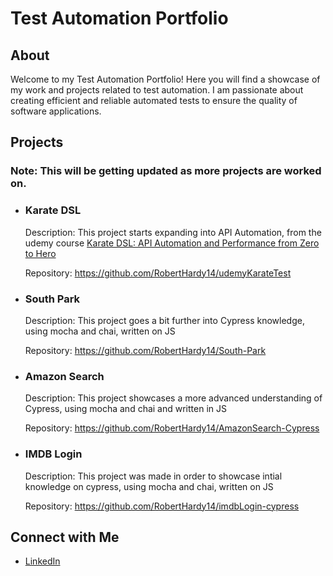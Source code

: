 <body>
  <h1>Test Automation Portfolio</h1>
  <h2>About</h2>
  <p>Welcome to my Test Automation Portfolio! Here you will find a showcase of my work and projects related to test
    automation. I am passionate about creating efficient and reliable automated tests to ensure the quality of software
    applications.</p>

  <h2>Projects</h2>
  <h3> Note: This will be getting updated as more projects are worked on. </h3>
  <ul>
     <li>
      <h3>Karate DSL</h3>
       <p>Description: This project starts expanding into API Automation, from the udemy course <a href="https://www.udemy.com/course/karate-dsl-api-automation-and-performance-from-zero-to-hero/?couponCode=OF52424">Karate DSL: API Automation and Performance from Zero to Hero</a></p>
       <p>Repository: <a href="https://github.com/RobertHardy14/udemyKarateTest">https://github.com/RobertHardy14/udemyKarateTest</a> </p>
     </li>
    <li>
      <h3>South Park</h3>
      <p>Description: This project goes a bit further into Cypress knowledge, using mocha and chai, written on JS</p>
      <p>Repository: <a
          href="https://github.com/RobertHardy14/South-Park">https://github.com/RobertHardy14/South-Park</a></p>
    </li>
     <li>
      <h3>Amazon Search</h3>
      <p>Description: This project showcases a more advanced understanding of Cypress, using mocha and chai and written
        in JS</p>
      <p>Repository: <a
          href="https://github.com/RobertHardy14/AmazonSearch-Cypress">https://github.com/RobertHardy14/AmazonSearch-Cypress</a>
      </p>
    </li>
    <li>
      <h3>IMDB Login</h3>
      <p>Description: This project was made in order to showcase intial knowledge on cypress, using mocha and chai,
        written on JS</p>
      <p>Repository: <a
          href="https://github.com/RobertHardy14/imdbLogin-cypress">https://github.com/RobertHardy14/imdbLogin-cypress</a>
      </p>
    </li>
    <!-- Add more project entries as needed -->
  </ul>

  <h2>Connect with Me</h2>
  <ul>
    <li>
      <a href="https://www.linkedin.com/in/robert-moreno/">LinkedIn</a>
    </li>
    <!-- Add more social media profiles as needed -->
  </ul>
